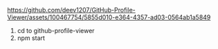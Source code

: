 

https://github.com/deev1207/GitHub-Profile-Viewer/assets/100467754/5855d010-e364-4357-ad03-0564ab1a5849

1. cd to github-profile-viewer
2. npm start

